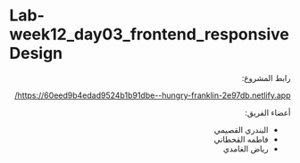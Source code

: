 # Lab-week12_day03_frontend_responsiveDesign
<div dir="rtl" align="right">

رابط المشروع: 
  
  https://60eed9b4edad9524b1b91dbe--hungry-franklin-2e97db.netlify.app/

أعضاء الفريق:
  - البندري القصيمي
  - فاطمه القحطاني
  - رياض الغامدي
</div>
